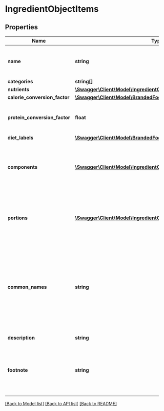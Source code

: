 # IngredientObjectItems

## Properties
Name | Type | Description | Notes
------------ | ------------- | ------------- | -------------
**name** | **string** | Item name as provided by brand owner or as shown on packaging | [optional] 
**categories** | **string[]** |  | [optional] 
**nutrients** | [**\Swagger\Client\Model\IngredientObjectNutrients**](IngredientObjectNutrients.md) |  | [optional] 
**calorie_conversion_factor** | [**\Swagger\Client\Model\BrandedFoodObjectCalorieConversionFactor**](BrandedFoodObjectCalorieConversionFactor.md) |  | [optional] 
**protein_conversion_factor** | **float** | The multiplication factor used to calculate protein from nitrogen | [optional] 
**diet_labels** | [**\Swagger\Client\Model\BrandedFoodObjectDietLabels**](BrandedFoodObjectDietLabels.md) |  | [optional] 
**components** | [**\Swagger\Client\Model\IngredientObjectComponents[]**](IngredientObjectComponents.md) | An array of objects containing the constituent parts of a food (e.g. bone is a component of meat) | [optional] 
**portions** | [**\Swagger\Client\Model\IngredientObjectPortions[]**](IngredientObjectPortions.md) | An array of objects containing information on discrete amounts of a food found in this item | [optional] 
**common_names** | **string** | Common names associated with this item. These generally clarify what the item is (e.g. when the brand name is \&quot;BRAND&#x27;s Spicy Enchilada\&quot; the common name may be \&quot;Chicken enchilada\&quot;) | [optional] 
**description** | **string** | A description of this item | [optional] 
**footnote** | **string** | Comments on any unusual aspects of this item. Examples might include unusual aspects of the food overall. | [optional] 

[[Back to Model list]](../../README.md#documentation-for-models) [[Back to API list]](../../README.md#documentation-for-api-endpoints) [[Back to README]](../../README.md)

